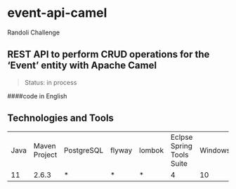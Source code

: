# event-api-camel
Randoli Challenge

## REST API to perform CRUD operations for the ‘Event’ entity with Apache Camel

> Status: in process

####code in English

## Technologies and Tools
<table>
  <tr> 
    <td>Java</td>
    <td>Maven Project</td>
    <td>PostgreSQL</td>
    <td>flyway</ts>
    <td>lombok</td>
    <td>Eclpse Spring Tools Suite</td>
    <td>Windows</td>
  </tr>
  <tr> 
    <td>11</td>
    <td>2.6.3</td>
    <td>*</td>
    <td>*</td>
    <td>*</td>
    <td>4</td>
    <td>10</td>
  </tr>
</table>
